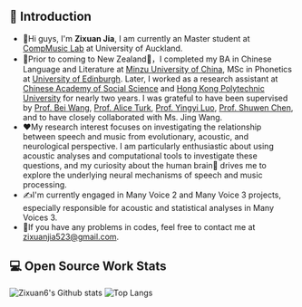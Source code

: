 ## 👋 Introduction

- 🍃Hi guys, I'm **Zixuan Jia**, I am currently an Master student at [CompMusic Lab](https://sites.google.com/view/comp-music-lab/home) at University of Auckland.
- 📖Prior to coming to New Zealand🐑，I completed my BA in Chinese Language and Literature at [Minzu University of China](https://en.wikipedia.org/wiki/Minzu_University_of_China), MSc in Phonetics at [University of Edinburgh](https://ppls.ed.ac.uk/). Later, I worked as a research assistant at [Chinese Academy of Social Science](http://ling.cass.cn/EN/about/202310/t20231030_5693590.html) and [Hong Kong Polytechnic University](https://www.polyu.edu.hk/cbs/) for nearly two years. I was grateful to have been supervised by [Prof. Bei Wang](https://www.researchgate.net/profile/Bei-Wang-5), [Prof. Alice Turk](https://edwebprofiles.ed.ac.uk/profile/alice-turk), [Prof. Yingyi Luo](http://paslab.phonetics.org.cn/?p=3399), [Prof. Shuwen Chen](https://scholar.google.com.hk/citations?user=KihPE_wAAAAJ&hl=en), and to have closely collaborated with Ms. Jing Wang. 
- ❤️My research interest focuses on investigating the relationship between speech and music from evolutionary, acoustic, and neurological perspective. I am particularly enthusiastic about using acoustic analyses and computational tools to investigate these questions, and my curiosity about the human brain🧠 drives me to explore the underlying neural mechanisms of speech and music processing.
- ✍️I'm currently engaged in Many Voice 2 and Many Voice 3 projects, especially responsible for acoustic and statistical analyses in Many Voices 3.
- 📲If you have any problems in codes, feel free to contact me at zixuanjia523@gmail.com. 

## 💻 Open Source Work Stats

![Zixuan6's Github stats](https://github-readme-stats.vercel.app/api?username=Zixuan6&show_icons=true)
![Top Langs](https://github-readme-stats.vercel.app/api/top-langs/?username=Zixuan6&layout=compact)
